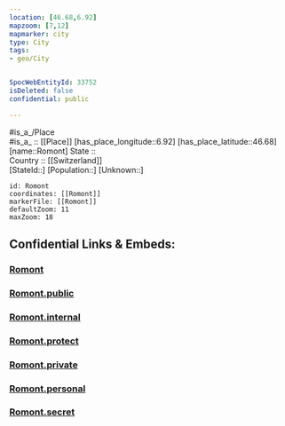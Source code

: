 ```yaml
---
location: [46.68,6.92] 
mapzoom: [7,12] 
mapmarker: city 
type: City
tags:
- geo/City


SpocWebEntityId: 33752
isDeleted: false
confidential: public

---
```

#is_a_/Place  
#is_a_ :: [[Place]] 
[has_place_longitude::6.92] 
[has_place_latitude::46.68] 
[name::Romont] 
State ::  
Country :: [[Switzerland]]  
[StateId::] 
[Population::] 
[Unknown::] 


```leaflet
id: Romont
coordinates: [[Romont]] 
markerFile: [[Romont]] 
defaultZoom: 11 
maxZoom: 18
```


## Confidential Links & Embeds: 

### [Romont](/_Standards/Earth/Continent/Europe/Europe~Central/Switzerland/Switzerland~Cantons/Fribourg/City/Romont.md) 

### [Romont.public](/_public/Earth/Continent/Europe/Europe~Central/Switzerland/Switzerland~Cantons/Fribourg/City/Romont.public.md) 

### [Romont.internal](/_internal/Earth/Continent/Europe/Europe~Central/Switzerland/Switzerland~Cantons/Fribourg/City/Romont.internal.md) 

### [Romont.protect](/_protect/Earth/Continent/Europe/Europe~Central/Switzerland/Switzerland~Cantons/Fribourg/City/Romont.protect.md) 

### [Romont.private](/_private/Earth/Continent/Europe/Europe~Central/Switzerland/Switzerland~Cantons/Fribourg/City/Romont.private.md) 

### [Romont.personal](/_personal/Earth/Continent/Europe/Europe~Central/Switzerland/Switzerland~Cantons/Fribourg/City/Romont.personal.md) 

### [Romont.secret](/_secret/Earth/Continent/Europe/Europe~Central/Switzerland/Switzerland~Cantons/Fribourg/City/Romont.secret.md)

